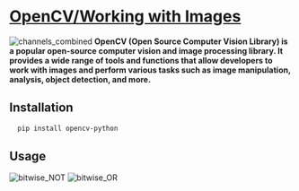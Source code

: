 # [OpenCV/Working with Images](https://opencv.org/)
![channels_combined](https://github.com/ThisIs-Developer/Python/assets/109382325/55990dd2-407e-446b-93b6-8ac41d848d9f)
**OpenCV (Open Source Computer Vision Library) is a popular open-source computer vision and image processing library. It provides a wide range of tools and functions that allow developers to work with images and perform various tasks such as image manipulation, analysis, object detection, and more.**
## Installation
```bash
  pip install opencv-python
```
## Usage
![bitwise_NOT](https://github.com/ThisIs-Developer/Python/assets/109382325/84ec9507-f3e0-4910-81e3-60ce55be17aa)
![bitwise_OR](https://github.com/ThisIs-Developer/Python/assets/109382325/c7b174db-2bac-48a1-b279-88319c6b1584)

